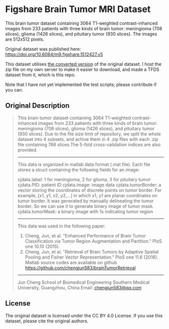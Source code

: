 # Figshare Brain Tumor MRI Dataset

This brain tumor dataset containing 3064 T1-weighted contrast-inhanced images
from 233 patients with three kinds of brain tumor: meningioma (708 slices), 
glioma (1426 slices), and pituitary tumor (930 slices). The images are 512x512 pixels.

Original dataset was published here: https://doi.org/10.6084/m9.figshare.1512427.v5

This dataset utilises [the converted version](https://www.kaggle.com/datasets/denizkavi1/brain-tumor/data) of the original dataset. I host the zip file on my own server to make it easier to download, and made a TFDS dataset from it, which is this repo.

Note that I have not yet implemented the test scripts; please contribute if you can.

## Original Description

> This brain tumor dataset containing 3064 T1-weighted contrast-inhanced images
> from 233 patients with three kinds of brain tumor: meningioma (708 slices), 
> glioma (1426 slices), and pituitary tumor (930 slices). Due to the file size
> limit of repository, we split the whole dataset into 4 subsets, and achive 
> them in 4 .zip files with each .zip file containing 766 slices.The 5-fold
> cross-validation indices are also provided.
> 
> -----
> This data is organized in matlab data format (.mat file). Each file stores a struct
> containing the following fields for an image:
> 
> cjdata.label: 1 for meningioma, 2 for glioma, 3 for pituitary tumor
> cjdata.PID: patient ID
> cjdata.image: image data
> cjdata.tumorBorder: a vector storing the coordinates of discrete points on tumor border.
> 		For example, [x1, y1, x2, y2,...] in which x1, y1 are planar coordinates on tumor border.
> 		It was generated by manually delineating the tumor border. So we can use it to generate
> 		binary image of tumor mask.
> cjdata.tumorMask: a binary image with 1s indicating tumor region
> 
> -----
> This data was used in the following paper:
> 1. Cheng, Jun, et al. "Enhanced Performance of Brain Tumor Classification via Tumor Region Augmentation
> and Partition." PloS one 10.10 (2015).
> 2. Cheng, Jun, et al. "Retrieval of Brain Tumors by Adaptive Spatial Pooling and Fisher Vector 
> Representation." PloS one 11.6 (2016). Matlab source codes are available on github 
> https://github.com/chengjun583/brainTumorRetrieval
> 
> -----
> Jun Cheng
> School of Biomedical Engineering
> Southern Medical University, Guangzhou, China
> Email: chengjun583@qq.com

## License

The original dataset is licensed under the CC BY 4.0 License. If you use this dataset, please cite the original authors.
